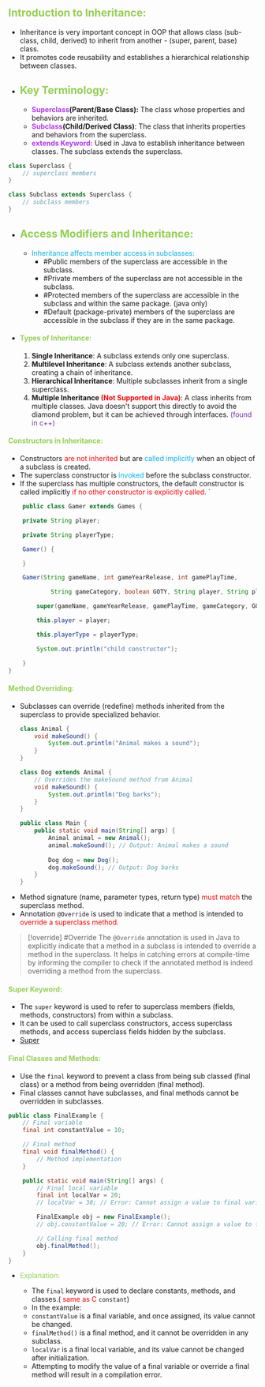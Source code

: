 ## <span style="color:#92d050">Introduction to Inheritance:</span>
- Inheritance is very important concept in OOP that allows class (sub-class, child, derived) to inherit from another - (super, parent, base) class.
- It promotes code reusability and establishes a hierarchical relationship between classes.
- ## <span style="color:#92d050">Key Terminology:</span>
	- **<span style="color:#b336ec">Superclass</span>(Parent/Base Class):** The class whose properties and behaviors are inherited.
	- **<span style="color:#b336ec">Subclass</span>(Child/Derived Class)**: The class that inherits properties and behaviors from the superclass.
	- **<span style="color:#b336ec">extends Keyword:</span>** Used in Java to establish inheritance between classes. The subclass extends the superclass.
```java
class Superclass {
    // superclass members
}

class Subclass extends Superclass {
    // subclass members
}

```
- ## <span style="color:#92d050">Access Modifiers and Inheritance:</span> 
	- <span style="color:#00b0f0">Inheritance affects member access in subclasses:</span>
		- #Public members of the superclass are accessible in the subclass.
		- #Private members of the superclass are not accessible in the subclass.
		- #Protected members of the superclass are accessible in the subclass and within the same package.  (java only)
		- #Default (package-private) members of the superclass are accessible in the subclass if they are in the same package.
	
- #### <span style="color:#92d050">Types of Inheritance:</span>
	1. **Single Inheritance**: A subclass extends only one superclass.
	2. **Multilevel Inheritance**: A subclass extends another subclass, creating a chain of inheritance.
	3. **Hierarchical Inheritance**: Multiple subclasses inherit from a single superclass.
	4. **Multiple Inheritance <span style="color:#ff0000">(Not Supported in Java)</span>**: A class inherits from multiple classes. Java doesn't support this directly to avoid the diamond problem, but it can be achieved through interfaces. <span style="color:#7030a0">(found in c++)</span>
	
#### <span style="color:#92d050">Constructors in Inheritance:</span>
- Constructors <span style="color:#ff0000">are not inherited</span> but are <span style="color:#00b0f0">called implicitly</span> when an object of a subclass is created.
- The superclass constructor is <span style="color:#00b0f0">invoked</span> before the subclass constructor.
- If the superclass has multiple constructors, the default constructor is called implicitly <span style="color:#ff0000">if no other constructor is explicitly called.
</span>`
``` java
	public class Gamer extends Games {

    private String player;

    private String playerType;

    Gamer() {

    }

    Gamer(String gameName, int gameYearRelease, int gamePlayTime,

            String gameCategory, boolean GOTY, String player, String playerType) {

        super(gameName, gameYearRelease, gamePlayTime, gameCategory, GOTY);

        this.player = player;

        this.playerType = playerType;

        System.out.println("child constructor");

    }
}
```
#### <span style="color:#92d050">Method Overriding:</span> 
- Subclasses can override (redefine) methods inherited from the superclass to provide specialized behavior.
	```java
	class Animal {
	    void makeSound() {
	        System.out.println("Animal makes a sound");
	    }
	}
	
	class Dog extends Animal {
	    // Overrides the makeSound method from Animal
	    void makeSound() {
	        System.out.println("Dog barks");
	    }
	}
	
	public class Main {
	    public static void main(String[] args) {
	        Animal animal = new Animal();
	        animal.makeSound(); // Output: Animal makes a sound
	        
	        Dog dog = new Dog();
	        dog.makeSound(); // Output: Dog barks
	    }
	}
	
	```
- Method signature (name, parameter types, return type) <span style="color:#ff0000">must match</span> the superclass method.
- Annotation `@Override` is used to indicate that a method is intended to <span style="color:#ff0000">override a superclass method.</span>
> [!override] #Override
>	The `@Override` annotation is used in Java to explicitly indicate that a method in a subclass is intended to override a method in the superclass.
	  It helps in catching errors at compile-time by informing the compiler to check if the annotated method is indeed overriding a method from the superclass.
#### <span style="color:#92d050">Super Keyword:</span>

- The `super` keyword is used to refer to superclass members (fields, methods, constructors) from within a subclass.
- It can be used to call superclass constructors, access superclass methods, and access superclass fields hidden by the subclass.
- [Super](https://www.youtube.com/watch?v=Qb_NUn0TSAU)
#### <span style="color:#92d050">Final Classes and Methods:</span>

- Use the `final` keyword to prevent a class from being sub classed (final class) or a method from being overridden (final method).
- Final classes cannot have subclasses, and final methods cannot be overridden in subclasses.
```java
public class FinalExample {
    // Final variable
    final int constantValue = 10;

    // Final method
    final void finalMethod() {
        // Method implementation
    }

    public static void main(String[] args) {
        // Final local variable
        final int localVar = 20;
        // localVar = 30; // Error: Cannot assign a value to final variable localVar

        FinalExample obj = new FinalExample();
        // obj.constantValue = 20; // Error: Cannot assign a value to final variable constantValue

        // Calling final method
        obj.finalMethod();
    }
}

```
- <span style="color:#92d050">Explanation:</span>

	- The `final` keyword is used to declare constants, methods, and classes.( <span style="color:#ff0000">same as C</span> `constant`)
	- In the example:
	- `constantValue` is a final variable, and once assigned, its value cannot be changed.
	- `finalMethod()` is a final method, and it cannot be overridden in any subclass.
	- `localVar` is a final local variable, and its value cannot be changed after initialization.
	- Attempting to modify the value of a final variable or override a final method will result in a compilation error.